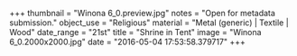 +++
thumbnail = "Winona 6_0.preview.jpg"
notes = "Open for metadata submission."
object_use = "Religious"
material = "Metal (generic) | Textile  | Wood"
date_range = "21st"
title = "Shrine in Tent"
image = "Winona 6_0.2000x2000.jpg"
date = "2016-05-04 17:53:58.379717"
+++
